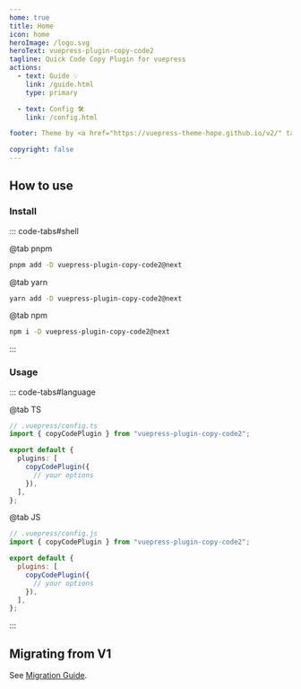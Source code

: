 ```yaml
---
home: true
title: Home
icon: home
heroImage: /logo.svg
heroText: vuepress-plugin-copy-code2
tagline: Quick Code Copy Plugin for vuepress
actions:
  - text: Guide 💡
    link: /guide.html
    type: primary

  - text: Config 🛠
    link: /config.html

footer: Theme by <a href="https://vuepress-theme-hope.github.io/v2/" target="_blank">VuePress Theme Hope</a> | MIT Licensed, Copyright © 2019-present Mr.Hope

copyright: false
---
```


## How to use

### Install

::: code-tabs#shell

@tab pnpm

```bash
pnpm add -D vuepress-plugin-copy-code2@next
```

@tab yarn

```bash
yarn add -D vuepress-plugin-copy-code2@next
```

@tab npm

```bash
npm i -D vuepress-plugin-copy-code2@next
```

:::

### Usage

::: code-tabs#language

@tab TS

```ts
// .vuepress/config.ts
import { copyCodePlugin } from "vuepress-plugin-copy-code2";

export default {
  plugins: [
    copyCodePlugin({
      // your options
    }),
  ],
};
```

@tab JS

```js
// .vuepress/config.js
import { copyCodePlugin } from "vuepress-plugin-copy-code2";

export default {
  plugins: [
    copyCodePlugin({
      // your options
    }),
  ],
};
```

:::

## Migrating from V1

See [Migration Guide](./migration.md).
